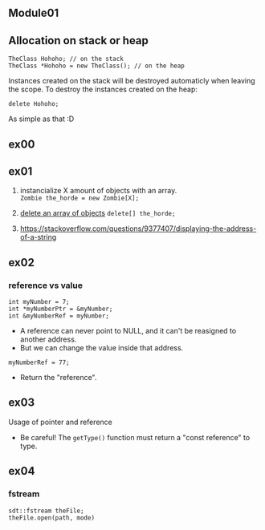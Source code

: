 ## Module01

## Allocation on stack or heap

```
TheClass Hohoho; // on the stack
TheClass *Hohoho = new TheClass(); // on the heap
```

Instances created on the stack will be destroyed automaticly when leaving the scope.
To destroy the instances created on the heap:
```
delete Hohoho;
```
As simple as that :D

## ex00

## ex01
1. instancialize X amount of objects with an array.  
`Zombie the_horde = new Zombie[X];`

2. [delete an array of objects](https://stackoverflow.com/questions/2486034/delete-an-array-of-objects)
`delete[] the_horde;`

3. https://stackoverflow.com/questions/9377407/displaying-the-address-of-a-string


## ex02
### reference vs value
```
int	myNumber = 7;
int	*myNumberPtr = &myNumber;
int	&myNumberRef = myNumber;
```
- A reference can never point to NULL, and it can't be reasigned to another address.  
- But we can change the value inside that address.  
```
myNumberRef = 77;
```
- Return the "reference".  

## ex03
Usage of pointer and reference
* Be careful! The `getType()` function must return a "const reference" to type.

## ex04
### fstream
```
sdt::fstream theFile;
theFile.open(path, mode)
